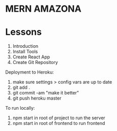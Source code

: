 # MERN AMAZONA

# Lessons

1. Introduction
2. Install Tools
3. Create React App
4. Create Git Repository

Deployment to Heroku:

1. make sure settings > config vars are up to date
2. git add .
3. git commit -am "make it better"
4. git push heroku master

To run locally:

1. npm start in root of project to run the server
2. npm start in root of frontend to run frontend
